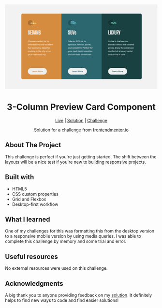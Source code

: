 ![3-Column Preview Card Component](https://github.com/NathanRayM/3-Column-Preview-Card-Component-FrontendMentor/blob/main/images/3column%20preview%20SS.png)

<h1 align="center">3-Column Preview Card Component</h1>

<div align="center">

[Live]( https://nathanraym.github.io/3-Column-Preview-Card-Component-FrontendMentor/)
| [Solution](https://github.com/NathanRayM/3-Column-Preview-Card-Component-FrontendMentor.git)
| [Challenge](https://www.frontendmentor.io/challenges/3column-preview-card-component-pH92eAR2-/hub)

Solution for a challenge from [frontendmentor.io](https://www.frontendmentor.io/)

</div>

## About The Project

This challenge is perfect if you're just getting started. The shift between the layouts will be a nice test if you're new to building responsive projects.

## Built with

- HTML5
- CSS custom properties
- Grid and Flexbox
- Desktop-first workflow

## What I learned

One of my challenges for this was formatting this from the desktop version to a responsive mobile version by using media queries. I was able to complete this challenge by memory and some trial and error.

## Useful resources

No external resources were used on this challenge.

## Acknowledgments

A big thank you to anyone providing feedback on my [solution](). It definitely helps to find new ways to code and find easier solutions!
